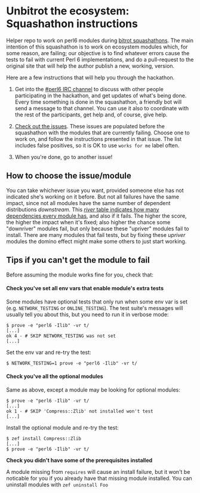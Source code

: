 # Unbitrot the ecosystem: Squashathon instructions

Helper repo to work on perl6 modules during [bitrot squashathons](https://twitter.com/zoffix/status/1022879125923672066). The main intention of this squashathon is to work on ecosystem modules which, for some reason, are failing; our objective is to find whatever errors cause the tests to fail with current Perl 6 implementations, and do a pull-request to the original site that will help the author publish a new, working, version.

Here are a few instructions that will help you through the hackathon.

1. Get into the [#perl6 IRC channel](https://perl6.org/irc) to discuss with other people participating in the hackathon, and get updates of what's being done. Every time something is done in the squashathon, a friendly bot will send a message to that channel. You can use it also to coordinate with the rest of the participants, get help and, of course, give help.

2. [Check out the issues](https://github.com/perl6/ecosystem-unbitrot/issues). These issues are populated before the squashathon with the modules that are currently failing. Choose one to work on, and follow the instructions presented in that issue. The list includes false positives, so it is OK to use `works for me` label often.

3. When you're done, go to another issue!

## How to choose the issue/module

You can take whichever issue you want, provided someone else has not indicated she's working on it before. But not all failures have the same impact, since not all modules have the same number of dependent distributions *downstream*. This [*river* table indicates how many dependencies every module has](https://github.com/JJ/p6-river/blob/master/data/river-scores.csv), and also if it fails. The higher the score, the higher the impact when it's fixed; also higher the chance some "downriver" modules fail, but only because these "upriver" modules fail to install. There are many modules that fail tests, but by fixing these *upriver* modules the domino effect might make some others to just start working.

## Tips if you can't get the module to fail

Before assuming the module works fine for you, check that:

#### Check you've set all env vars that enable module's extra tests

Some modules have optional tests that only run when some env var is set (e.g. `NETWORK_TESTING` or `ONLINE_TESTING`). The test suite's messages will usually tell you about this, but you need to run it in verbose mode:

    $ prove -e "perl6 -Ilib" -vr t/
    [...]
    ok 4 - # SKIP NETWORK_TESTING was not set
    [...]

Set the env var and re-try the test:

    $ NETWORK_TESTING=1 prove -e "perl6 -Ilib" -vr t/

#### Check you've all the optional modules

Same as above, except a module may be looking for optional modules:

    $ prove -e "perl6 -Ilib" -vr t/
    [...]
    ok 1 - # SKIP 'Compress::Zlib' not installed won't test
    [...]

Install the optional module and re-try the test:

    $ zef install Compress::Zlib
    [...]
    $ prove -e "perl6 -Ilib" -vr t/

**Check you didn't have some of the prerequisites installed**

A module missing from `requires` will cause an install failure, but it won't be noticable for you if you already have that missing module installed. You can uninstall modules with `zef uninstall Foo`
